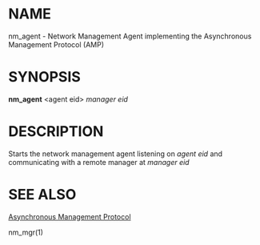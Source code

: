 # NAME

nm\_agent - Network Management Agent implementing the Asynchronous Management Protocol (AMP)

# SYNOPSIS

**nm\_agent** &lt;agent eid> _manager eid_

# DESCRIPTION

Starts the network management agent listening on _agent eid_ and communicating with a remote
 manager at _manager eid_

# SEE ALSO

[Asynchronous Management Protocol](https://datatracker.ietf.org/doc/draft-birrane-dtn-amp/)

nm\_mgr(1)
